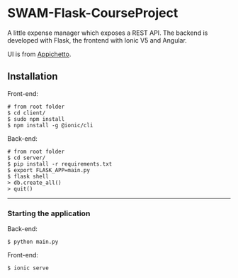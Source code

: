 # SWAM-Flask-CourseProject
A little expense manager which exposes a REST API. 
The backend is developed with Flask, the frontend with Ionic V5 and Angular.

UI is from [Appichetto](https://github.com/fede-vaccaro/HCI-Project-Appichetto).

## Installation
Front-end:
```
# from root folder
$ cd client/
$ sudo npm install
$ npm install -g @ionic/cli
```

Back-end:
```
# from root folder
$ cd server/
$ pip install -r requirements.txt
$ export FLASK_APP=main.py
$ flask shell
> db.create_all()
> quit()
```
---
### Starting the application
Back-end:
```
$ python main.py
```
Front-end:
```
$ ionic serve
```
